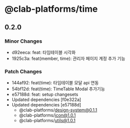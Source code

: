 # @clab-platforms/time

## 0.2.0

### Minor Changes

- d92eeca: feat: 타임테이블 시각화
- 1925c3a: feat(member, time): 관리자 페이지 계정 추가 기능

### Patch Changes

- 144af92: feat(time): 타임테이블 모달 api 연동
- 54bf12d: feat(time): TimeTable Modal 추가기능
- e57188d: feat: setup changesets
- Updated dependencies [f0e322a]
- Updated dependencies [e57188d]
  - @clab-platforms/design-system@0.1.1
  - @clab-platforms/icon@1.0.1
  - @clab-platforms/utils@1.0.1
